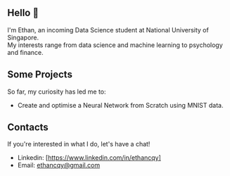 ## Hello 👋
I'm Ethan, an incoming Data Science student at National University of Singapore. <br>
My interests range from data science and machine learning to psychology and finance.

## Some Projects
So far, my curiosity has led me to:
* Create and optimise a Neural Network from Scratch using MNIST data.

## Contacts
If you're interested in what I do, let's have a chat!
* Linkedin: [https://www.linkedin.com/in/ethancqy]
* Email: ethancqy@gmail.com
